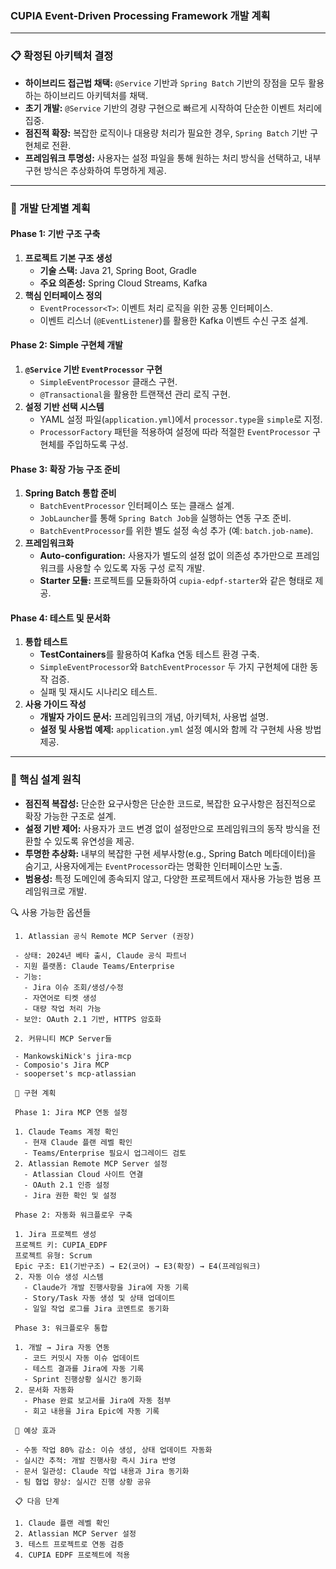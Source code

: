 ### **CUPIA Event-Driven Processing Framework 개발 계획**

---

### **📋 확정된 아키텍처 결정**

* **하이브리드 접근법 채택:** `@Service` 기반과 `Spring Batch` 기반의 장점을 모두 활용하는 하이브리드 아키텍처를 채택.
* **초기 개발:** `@Service` 기반의 경량 구현으로 빠르게 시작하여 단순한 이벤트 처리에 집중.
* **점진적 확장:** 복잡한 로직이나 대용량 처리가 필요한 경우, `Spring Batch` 기반 구현체로 전환.
* **프레임워크 투명성:** 사용자는 설정 파일을 통해 원하는 처리 방식을 선택하고, 내부 구현 방식은 추상화하여 투명하게 제공.

---

### **🚀 개발 단계별 계획**

#### **Phase 1: 기반 구조 구축**

1.  **프로젝트 기본 구조 생성**
    * **기술 스택:** Java 21, Spring Boot, Gradle
    * **주요 의존성:** Spring Cloud Streams, Kafka
2.  **핵심 인터페이스 정의**
    * `EventProcessor<T>`: 이벤트 처리 로직을 위한 공통 인터페이스.
    * 이벤트 리스너 (`@EventListener`)를 활용한 Kafka 이벤트 수신 구조 설계.

#### **Phase 2: Simple 구현체 개발**

1.  **`@Service` 기반 `EventProcessor` 구현**
    * `SimpleEventProcessor` 클래스 구현.
    * `@Transactional`을 활용한 트랜잭션 관리 로직 구현.
2.  **설정 기반 선택 시스템**
    * YAML 설정 파일(`application.yml`)에서 `processor.type`을 `simple`로 지정.
    * `ProcessorFactory` 패턴을 적용하여 설정에 따라 적절한 `EventProcessor` 구현체를 주입하도록 구성.

#### **Phase 3: 확장 가능 구조 준비**

1.  **Spring Batch 통합 준비**
    * `BatchEventProcessor` 인터페이스 또는 클래스 설계.
    * `JobLauncher`를 통해 `Spring Batch Job`을 실행하는 연동 구조 준비.
    * `BatchEventProcessor`를 위한 별도 설정 속성 추가 (예: `batch.job-name`).
2.  **프레임워크화**
    * **Auto-configuration:** 사용자가 별도의 설정 없이 의존성 추가만으로 프레임워크를 사용할 수 있도록 자동 구성 로직 개발.
    * **Starter 모듈:** 프로젝트를 모듈화하여 `cupia-edpf-starter`와 같은 형태로 제공.

#### **Phase 4: 테스트 및 문서화**

1.  **통합 테스트**
    * **TestContainers**를 활용하여 Kafka 연동 테스트 환경 구축.
    * `SimpleEventProcessor`와 `BatchEventProcessor` 두 가지 구현체에 대한 동작 검증.
    * 실패 및 재시도 시나리오 테스트.
2.  **사용 가이드 작성**
    * **개발자 가이드 문서:** 프레임워크의 개념, 아키텍처, 사용법 설명.
    * **설정 및 사용법 예제:** `application.yml` 설정 예시와 함께 각 구현체 사용 방법 제공.

---

### **🎯 핵심 설계 원칙**

* **점진적 복잡성:** 단순한 요구사항은 단순한 코드로, 복잡한 요구사항은 점진적으로 확장 가능한 구조로 설계.
* **설정 기반 제어:** 사용자가 코드 변경 없이 설정만으로 프레임워크의 동작 방식을 전환할 수 있도록 유연성을 제공.
* **투명한 추상화:** 내부의 복잡한 구현 세부사항(e.g., Spring Batch 메타데이터)을 숨기고, 사용자에게는 `EventProcessor`라는 명확한 인터페이스만 노출.
* **범용성:** 특정 도메인에 종속되지 않고, 다양한 프로젝트에서 재사용 가능한 범용 프레임워크로 개발.



🔍 사용 가능한 옵션들

     1. Atlassian 공식 Remote MCP Server (권장)

     - 상태: 2024년 베타 출시, Claude 공식 파트너
     - 지원 플랫폼: Claude Teams/Enterprise
     - 기능: 
       - Jira 이슈 조회/생성/수정
       - 자연어로 티켓 생성
       - 대량 작업 처리 가능
     - 보안: OAuth 2.1 기반, HTTPS 암호화

     2. 커뮤니티 MCP Server들

     - MankowskiNick's jira-mcp
     - Composio's Jira MCP  
     - sooperset's mcp-atlassian

     🚀 구현 계획

     Phase 1: Jira MCP 연동 설정

     1. Claude Teams 계정 확인
       - 현재 Claude 플랜 레벨 확인
       - Teams/Enterprise 필요시 업그레이드 검토
     2. Atlassian Remote MCP Server 설정
       - Atlassian Cloud 사이트 연결
       - OAuth 2.1 인증 설정
       - Jira 권한 확인 및 설정

     Phase 2: 자동화 워크플로우 구축

     1. Jira 프로젝트 생성
     프로젝트 키: CUPIA_EDPF
     프로젝트 유형: Scrum
     Epic 구조: E1(기반구조) → E2(코어) → E3(확장) → E4(프레임워크)
     2. 자동 이슈 생성 시스템
       - Claude가 개발 진행사항을 Jira에 자동 기록
       - Story/Task 자동 생성 및 상태 업데이트
       - 일일 작업 로그를 Jira 코멘트로 동기화

     Phase 3: 워크플로우 통합

     1. 개발 → Jira 자동 연동
       - 코드 커밋시 자동 이슈 업데이트
       - 테스트 결과를 Jira에 자동 기록
       - Sprint 진행상황 실시간 동기화
     2. 문서화 자동화  
       - Phase 완료 보고서를 Jira에 자동 첨부
       - 회고 내용을 Jira Epic에 자동 기록

     🎯 예상 효과

     - 수동 작업 80% 감소: 이슈 생성, 상태 업데이트 자동화
     - 실시간 추적: 개발 진행사항 즉시 Jira 반영  
     - 문서 일관성: Claude 작업 내용과 Jira 동기화
     - 팀 협업 향상: 실시간 진행 상황 공유

     📋 다음 단계

     1. Claude 플랜 레벨 확인
     2. Atlassian MCP Server 설정
     3. 테스트 프로젝트로 연동 검증
     4. CUPIA EDPF 프로젝트에 적용